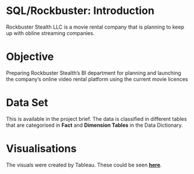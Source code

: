 # SQL/Rockbuster: Introduction
Rockbuster Stealth LLC is a movie rental company that is planning to keep up with obline streaming companies. 
# Objective
Preparing Rockbuster Stealth’s BI department for planning and launching the company’s online video rental platform using the current movie licences
# Data Set
This is available in the project brief. The data is classified in different tables that are categorised in **Fact** and **Dimension Tables** in the Data Dictionary. 
# Visualisations
The visuals were created by Tableau. These could be seen [**here**](https://public.tableau.com/app/profile/parvin.rahimi/viz/RockbusterTotalGlobalRevenue/Sheet1?publish=yes).
